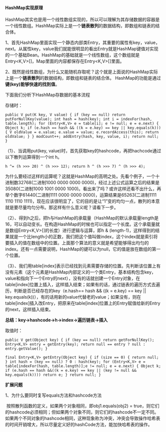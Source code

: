 #### HashMap实现原理

​		HashMap其实也是用一个线性数组实现的，所以可以理解为其存储数据的容器是一个线性数组。HashMap实际上是一个**链表散列**的数据结构，即数组和链表的结合体。

1、首先HashMap里面实现一个静态内部类Entry，其重要的属性有key，value，next。从属性key，value我们就能很明显的看出Entry就是HashMap键值对实现的一个基础Bean。HashMap的基础就是一个线性数组，这个数组就是Entry<K,V>[]，Map里面的内容都保存在Entry<K,V>[]里面。

2、既然是线性数组，为什么又能随机存取呢？这个就是上面说的HashMap实际上是一个**链表散列**的数据结构，即数组和链表的结合体。 HashMap的功能是通过**键(key)**能够快速的找到**值**。

下面我们分析下HashMap存数据的基本流程

存储时：

``public V put(K key, V value) {
     if (key == null)
          return putForNullKey(value);
     int hash = hash(key);
     int i = indexFor(hash, table.length);
     for (Entry<K,V> e = table[i]; e != null; e = e.next) {
          Object k;
          if (e.hash == hash && ((k = e.key) == key || key.equals(k))) {
               V oldValue = e.value;
               e.value = value;
               e.recordAccess(this);
               return oldValue;
          }
     }
     modCount++;
     addEntry(hash, key, value, i);
     return null;
}``

（1）、当调用put(key, value)时，首先获取key的hashcode，再把hachcode通过以下散列运算得到一个int h。

``h ^= (h >>> 20) ^ (h >>> 12);
return h ^ (h >>> 7) ^ (h >>> 4);``

​		为什么要经过这样的运算呢？这就是HashMap的高明之处。先看个例子，一个十进制数32768(二进制1000 0000 0000 0000)，经过上述公式运算之后的结果是35080(二进制1000 1001 0000 1000)。看出来了吗？或许这样还看不出什么，再举个数字61440(二进制1111 0000 0000 0000)，运算结果是65263(二进制1111 1110 1110 1111)，现在应该很明显了，它的目的是让“1”变的均匀一点，散列的本意就是要尽量均匀分布。那这样有什么意义呢？请看下一步。

（2）、得到h之后，把h与HashMap的承载量（HashMap的默认承载量length是16，可以自动变长。在构造HashMap的时候也可以指定一个长度。这个承载量就是数组Entry<K,V>[]的长度）进行逻辑与运算，即h & (length-1)，这样得到的结果就是一个比length小的正数，我们把这个值叫做index，这个index就是索引将要插入的值在数组中的位置。上面那个算法的意义就是希望能够得出均匀的index。还有一点需要说明，HashMap的键可以为null，它的值是放在数组的第一个位置。

（3）、我们用table[index]表示已经找到元素需要存储的位置。先判断该位置上有没有元素（这个元素是HashMap内部定义的一个类Entry，基本结构包含key，value和指向下一个Entry的next），没有的话就创建一个Entry对象，在table[index]位置上插入，这样插入结束；如果有的话，通过链表的遍历方式去遍历，判断是否已经存在的key（e.hash== hash && ((k = e.key) == key || key.equals(k))），有的话用新的value代替老的value；如果没有，则在table[index]插入改Entry，把原来在table[index]位置上的Entry赋值给新的Entry的next，这样插入结束。

**总结：key->hashcode->h->index->遍历链表->插入**

取值时：

``public V get(Object key) {
     if (key == null)
          return getForNullKey();
     Entry<K,V> entry = getEntry(key);
     return null == entry ? null : entry.getValue();
}``

``final Entry<K,V> getEntry(Object key) {
     if (size == 0) {
          return null;
     }
     int hash = (key == null) ? 0 : hash(key);
     for (Entry<K,V> e = table[indexFor(hash, table.length)];e != null; e = e.next) {
          Object k;
          if (e.hash == hash &&((k = e.key) == key || (key != null && key.equals(k))))
               return e;
     }
     return null;
}``

**扩展问题**

1、为什么要同时复写equals方法和hashcode方法

​		按照散列函数的定义，如果两个对象相同，即obj1.equals(obj2) = true，则它们的hashcode必须相同；但如果两个对象不同，则它们的hashcode不一定不同。如果两个不同对象的hashcode相同，这种现象称为冲突，冲突会导致操作哈希表的时间开销增大，所以尽量定义好的hashCode方法，能加快哈希表的操作。